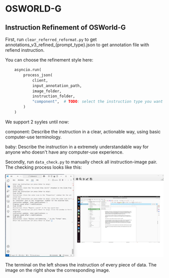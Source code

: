 # OSWORLD-G

## Instruction Refinement of OSWorld-G

First, run `clear_referred_reformat.py` to get annotations_v3_refined_{prompt_type}.json to get annotation file with refiend instruction.

You can choose the refinement style here:

``` python
    asyncio.run(
        process_json(
            client,
            input_annotation_path,
            image_folder,
            instruction_folder,
            "component",  # TODO: select the instruction type you want to refine: "component" "baby"
        )
    )
```

We support 2 syyles until now:

component: Describe the instruction in a clear, actionable way, using basic computer-use terminology.

baby: Describe the instruction in a extremely understandable way for anyone who doesn't have any computer-use experience.

Secondly, run `data_check.py` to manually check all instruction-image pair. The checking process looks like this:

![alt text](image.png)

The terminal on the left shows the instruction of every piece of data. The image on the right show the corresponding image.